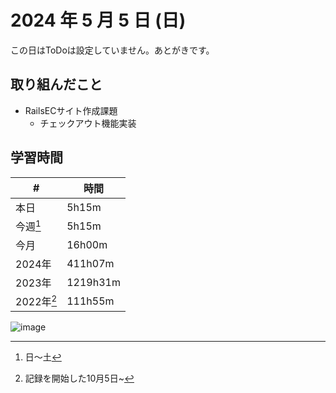 # 2024 年 5 月 5 日 (日)
この日はToDoは設定していません。あとがきです。

## 取り組んだこと
- RailsECサイト作成課題
  - チェックアウト機能実装

## 学習時間
| #          | 時間     |
| ---------- | -------- |
| 本日       | 5h15m    |
| 今週[^1]   | 5h15m    |
| 今月       | 16h00m   |
| 2024年     | 411h07m  |
| 2023年     | 1219h31m |
| 2022年[^2] | 111h55m  |



[^1]: 日〜土
[^2]: 記録を開始した10月5日~

![image](https://github.com/nil-ramuda/daily_report/assets/94735931/3fc21a89-eebc-43ee-9dd1-56a0d0c61029)

